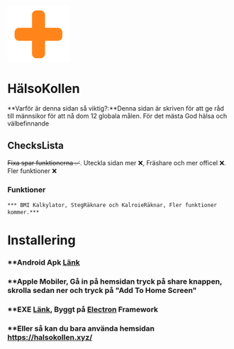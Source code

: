 ![alt text](https://raw.githubusercontent.com/ttvhipo/HalsoKollen/refs/heads/main/bilder/image.png)
# HälsoKollen
**Varför är denna sidan så viktig?:**Denna sidan är skriven för att ge råd till männsikor för att nå dom 12 globala målen. För det mästa God hälsa och välbefinnande
## ChecksLista
~~Fixa spar funktionerna ✅~~. Uteckla sidan mer ❌, Fräshare och mer officel ❌. Fler funktioner ❌
### Funktioner
	*** BMI Kalkylator, StegRäknare och KalroieRäknar, Fler funktioner kommer.***
 # Installering
 ### **Android Apk [Länk](https://gofile.io/d/iwRi5M)
 ### **Apple Mobiler, Gå in på hemsidan tryck på share knappen, skrolla sedan ner och tryck på "Add To Home Screen"
 ### **EXE [Länk](https://gofile.io/d/gyqHQ0), Byggt på [Electron](https://www.electronjs.org/) Framework
 ### **Eller så kan du bara använda hemsidan https://halsokollen.xyz/
